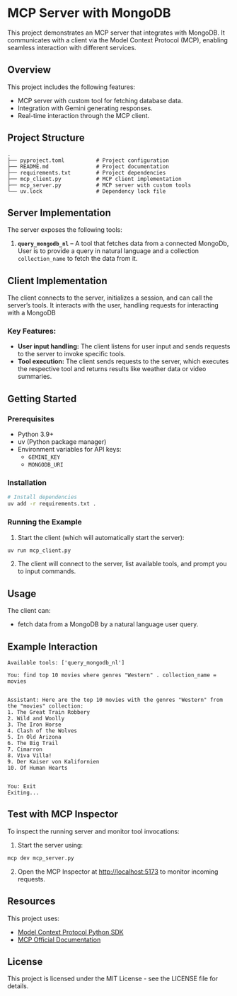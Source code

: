 
# MCP Server with MongoDB

This project demonstrates an MCP server that integrates with MongoDB. It communicates with a client via the Model Context Protocol (MCP), enabling seamless interaction with different services.

## Overview

This project includes the following features:
- MCP server with custom tool for fetching database data.
- Integration with Gemini generating responses.
- Real-time interaction through the MCP client.

## Project Structure

```
.
├── pyproject.toml          # Project configuration
├── README.md               # Project documentation
├── requirements.txt        # Project dependencies 
├── mcp_client.py           # MCP client implementation
├── mcp_server.py           # MCP server with custom tools
└── uv.lock                 # Dependency lock file
```

## Server Implementation

The server exposes the following tools:

1. **`query_mongodb_nl`** – A tool that fetches data from a connected MongoDb, User is to provide a query in natural language and a collection `collection_name` to fetch the data from it.


## Client Implementation

The client connects to the server, initializes a session, and can call the server’s tools. It interacts with the user, handling requests for interacting with a MongoDB

### Key Features:
- **User input handling:** The client listens for user input and sends requests to the server to invoke specific tools.
- **Tool execution:** The client sends requests to the server, which executes the respective tool and returns results like weather data or video summaries.

## Getting Started

### Prerequisites

- Python 3.9+
- uv (Python package manager)
- Environment variables for API keys:
  - `GEMINI_KEY`
  - `MONGODB_URI`


### Installation

```bash
# Install dependencies
uv add -r requirements.txt .
```

### Running the Example

1. Start the client (which will automatically start the server):

```bash
uv run mcp_client.py
```

2. The client will connect to the server, list available tools, and prompt you to input commands.

## Usage

The client can:
- fetch data from a MongoDB by a natural language user query.

## Example Interaction

```
Available tools: ['query_mongodb_nl']

You: find top 10 movies where genres "Western" . collection_name = movies


Assistant: Here are the top 10 movies with the genres "Western" from the "movies" collection:
1. The Great Train Robbery
2. Wild and Woolly
3. The Iron Horse
4. Clash of the Wolves
5. In Old Arizona
6. The Big Trail
7. Cimarron
8. Viva Villa!
9. Der Kaiser von Kalifornien
10. Of Human Hearts


You: Exit
Exiting...
```

## Test with MCP Inspector

To inspect the running server and monitor tool invocations:

1. Start the server using:

```bash
mcp dev mcp_server.py
```

2. Open the MCP Inspector at [http://localhost:5173](http://localhost:5173) to monitor incoming requests.

## Resources

This project uses:
- [Model Context Protocol Python SDK](https://github.com/modelcontextprotocol/python-sdk)
- [MCP Official Documentation](https://modelcontextprotocol.io)



## License

This project is licensed under the MIT License - see the LICENSE file for details.
